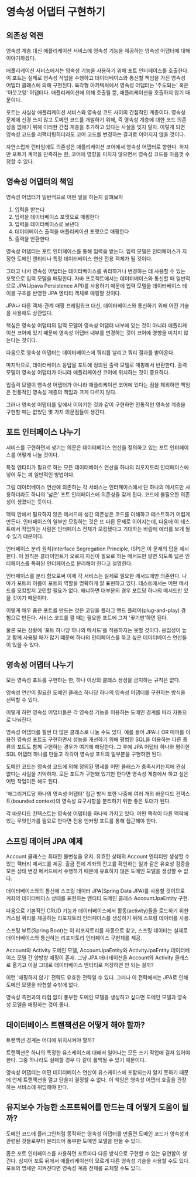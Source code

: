 # 영속성 어댑터 구현하기

## 의존성 역전

영속성 계층 대신 애플리케이션 서비스에 영속성 기능을 제공하는 영속성 어댑터에 대해 이야기하겠다.

애플리케이션 서비스에서는 영속성 기능을 사용하기 위해 포트 인터페이스를 호출한다. 이 포트는 실제로 영속성 작업을 수행하고 데이터베이스와 통신할 책임을 가진 영속성 어댑터 클래스에 의해 구현된다.
육각형 아키텍처에서 영속성 어댑터는 '주도되는' 혹은 '아웃고잉' 어댑터다. 애플리케이션에 의해 호출될 뿐, 애플리케이션을 호출하지 않기 때문이다.

포트는 사실상 애플리케이션 서비스와 영속성 코드 사이의 간접적인 계층이다. 영속성 문제에 신경 쓰지 않고 도메인 코드를 개발하기 위해, 즉 영속성 계층에 대한 코드 의존성을 없애기 위해 이러한 간접 계층을 추가하고 있다는 사실을 잊지 말자. 이렇게 되면 영속성 코드를 리팩터링하더라도 코어 코드를 변경하는 결과로 이어지지 않을 것이다.

자연스럽게 런타임에도 의존성은 애플리케이션 코어에서 영속성 어댑터로 향한다. 하지만 포트가 계약을 만족하는 한, 코어에 영향을 미치지 않으면서 영속성 코드를 마음껏 수정할 수 있다.

## 영속성 어댑터의 책임

영속성 어댑터가 일반적으로 어떤 일을 하는지 살펴보자

1. 입력을 받는다
2. 입력을 데이터베이스 포맷으로 매핑한다
3. 입력을 데이터베이스로 보낸다
4. 데이터베이스 출력을 애플리케이션 포맷으로 매핑한다
5. 출력을 반환한다

영속성 어댑터는 포트 인터페이스를 통해 입력을 받는다. 입력 모델은 인터페이스가 지정한 도메인 엔티티나 특정 데이터베이스 연산 전용 객체가 될 것이다.

그러고 나서 영속성 어댑터는 데이터베이스를 쿼리하거나 변경하는 데 사용할 수 있는 포맷으로 입력 모델을 매핑한다. 자바 프로젝트에서는 데이터베이스와 통신할 때 일반적으로 JPA(Jpava Persistence API)를 사용하기 때문에 입력 모델을 데이터베이스 테이블 구조를 반영한 JPA 엔티티 객체로 매핑할 것이다.

JPA나 다른 객체-관계 매핑 프레임워크 대신, 데이터베이스와 통신하기 위해 어떤 기술을 사용해도 상관없다.

핵심은 영속성 어댑터의 입력 모델이 영속성 어댑터 내부에 있는 것이 아니라 애플리케이션 코어에 있기 때문에 영속성 어댑터 내부를 변경하는 것이 코어에 영향을 미치지 않는다는 것이다.

다음으로 영속성 어댑터는 데이터베이스에 쿼리를 날리고 쿼리 결과를 받아온다.

마지막으로, 데이터베이스 응답을 포트에 정의된 출력 모델로 매핑해서 반환한다. 출력 모델이 영속성 어댑터가 아니라 애플리케이션 코어에 위치하는 것이 중요하다.

입출력 모델이 영속성 어댑터가 아니라 애플리케이션 코어에 있다는 점을 제외하면 책임은 전통적인 영속성 계층의 책임과 크게 다르지 않다.

그러나 영속성 어댑터를 앞에서 이야기한 것과 같이 구현하면 전통적인 영속성 계층을 구현할 때는 없었던 몇 가지 의문점들이 생긴다.

## 포트 인터페이스 나누기

서비스를 구현하면서 생기는 의문은 데이터베이스 연산을 정의하고 있는 포트 인터페이스를 어떻게 나눌 것이다.

특정 엔티티가 필요로 하는 모든 데이터베이스 연산을 하나의 리포지토리 인터페이스에 넣어 두는 께 일반적인 방법이다.

그럼 데이터베이스 연산에 의존하는 각 서비스는 인터페이스에서 단 하나의 메서드만 사용하더라도 하나의 '넓은' 포트 인터페이스에 의존성을 갖게 된다. 코드에 불필요한 의존성이 생겼다는 듯이다.

맥락 안에서 필요하지 않은 메서드에 생긴 의존성은 코드를 이해하고 테스트하기 어렵게 만든다. 인터페이스의 일부만 모킹하는 것은 또 다른 문제로 이어지는데, 다음에 이 테스트에서 작업하는 사람은 인터페이스 전체가 모킹됐다고 기대하는 바람에 에러를 보게 될 수 있기 떄문이다.

인터페이스 분리 원칙(Interface Segregation Principle, ISP)은 이 문제의 답을 제시한다. 이 원칙은 클라이언트가 오로지 자신이 필요로 하는 메서드만 알면 되도록 넓은 인터페이스를 특화된 인터페이스로 분리해야 한다고 설명한다.

인터페이스를 분리 함으로써 이제 각 서비스는 실제로 필요한 메서드에만 의존한다. 나아가 포트의 이름이 포트의 역할을 명확하게 잘 표현하고 있다. 테스트에서는 어떤 메서드를 모킹할지 고민할 필요가 없다. 왜냐하면 대부분의 경우 포트당 하나의 메서드만 있을 것이기 때문이다.

이렇게 매우 좁은 포트를 만드는 것은 코딩을 플러그 앤드 플레이(plug-and-play) 경험으로 만든다. 서비스 코드를 짤 때는 필요한 포트에 그저 '꽂기만'하면 된다.

물론 모든 상황에 '포트 하나당 하나의 메서드'를 적용하지는 못할 것이다. 응집성이 높고 함께 사용될 때가 많기 떄문에 하나의 인터페이스를 묶고 싶은 데이터베이스 연산들이 있을 수 있다.

## 영속성 어댑터 나누기

모든 영속성 포트를 구현하는 한, 하나 이상의 클래스 생성을 금지하는 규칙은 없다.

영속성 연산이 필요한 도메인 클래스 하나당 하나의 영속성 어댑터를 구현하는 방식을 선택할 수 있다.

이렇게 하면 영속성 어댑터들은 각 영속성 기능을 이용하는 도메인 경계를 따라 자동으로 나눠진다.

영속성 어댑터를 훨씬 더 많은 클래스로 나눌 수도 있다. 예를 들어 JPA나 OR 매퍼를 이용한 영속성 포트도 구현하면서 성능을 개선하기 위해 평범한 SQL을 이용하는 다른 종류의 포트도 함께 구현하는 경우가 여기에 해당한다. 그 후에 JPA 어댑터 하나와 평이한 SQL 어댑터 하나를 만들고 각각이 영속성 포트의 일부분을 구현하면 된다.

도메인 코드는 영속성 코드에 의해 정의된 명세를 어떤 클래스가 충족시키는지에 관심 없다는 사실을 기억하자. 모든 포트가 구현돼 있기만 한다면 영속성 계층에서 하고 싶은 어떤 작업이든 해도 된다.

'애그리거트당 하나의 영속성 어댑터' 접근 방식 또한 나중에 여러 개의 바운디드 컨텍스트(bounded context)의 영속성 요구사항을 분리하기 위한 좋은 토대가 된다.

각 바운디드 컨텍스트는 영속성 어댑터를 하나씩 가지고 있다. 어떤 맥락이 다른 맥락에 있는 무엇인가를 필요로 한다면 전용 인커밍 포트를 통해 접근해야 한다.

## 스프링 데이터 JPA 예제

Account 클래스는 최대한 불변성을 유지. 유효한 상태의 Account 엔티티만 생성할 수 있는 팩터리 메서드를 제공. 출금 전에 계좌의 잔고를 확인하는 일과 같은 유효성 검증을 모든 상태 변경 메서드에서 수행하기 때문에 유효하지 않은 도메인 모델을 생성할 수 없다.

데이터베이스와의 통신에 스프링 데이터 JPA(Spring Data JPA)를 사용할 것이므로 계좌의 데이터베이스 상태를 표현하는 엔티티 도메인 클래스 AccountJpaEntity 구현.

다음으로 기본적인 CRUD 기능과 데이터베이스에서 활동(activity)들을 로드하기 위한 커스텀 쿼리를 제공하는 리포지토리 인터페이스를 생성하기 위해 스프링 데이터를 사용.

스프링 부트(Spring Boot)는 이 리포지토리를 자동으로 찾고, 스프링 데이터는 실제로 데이터베이스와 통신하는 리포지토리 인터페이스 구현체를 제공.

Account와 Activity 도메인 모델, AccountJpaEntity와 ActivityJpaEntity 데이터베이스 모델 간 양방향 매핑이 존재. 그냥 JPA 애너테이션을 Account와 Activity 클래스로 옮기고 이걸 그대로 데이터베이스 엔티티로 저장하면 안 되는 걸까?

이런 '매핑하지 않기' 전략도 유효한 전략일 수 있다. 그러나 이 전략에서는 JPA로 인해 도메인 모델을 타협할 수밖에 없다.

영속성 측면과의 타협 없이 풍부한 도메인 모델을 생성하고 싶다면 도메인 모델과 영속성 모델을 매핑하는 것이 좋다.

## 데이터베이스 트랜잭션은 어떻게 해야 할까?

트랜잭션 경계는 어디에 위치시켜야 할까?

트랜잭션은 하나의 특정한 유스케이스에 대해서 일어나는 모든 쓰기 작업에 걸쳐 있어야 한다. 그중 하나라도 실패할 경우 다 같이 롤백될 수 있기 때문이다.

영속성 어댑터는 어떤 데이터베이스 연산이 유스케이스에 포함되는지 알지 못하기 때문에 언제 트랜잭션을 열고 닫을지 결정할 수 없다. 이 책임은 영속성 어댑터 호출을 관장하는 서비스에 위임해야 한다.

## 유지보수 가능한 소프트웨어를 만드는 데 어떻게 도움이 될까?

도메인 코드에 플러그인처럼 동작하는 영속성 어댑터를 만들면 도메인 코드가 영속성과 관련된 것들로부터 분리되어 풍부한 도메인 모델을 만들 수 있다.

좁은 포트 인터페이스를 사용하면 포트마다 다른 방식으로 구현할 수 있는 유연함이 생긴다. 심지어 포트 뒤에서 애플리케이션이 모르게 다른 영속성 기술을 사용할 수도 있다. 포트의 명세만 지켜진다면 영속성 계층 전체를 교체할 수도 있다.
